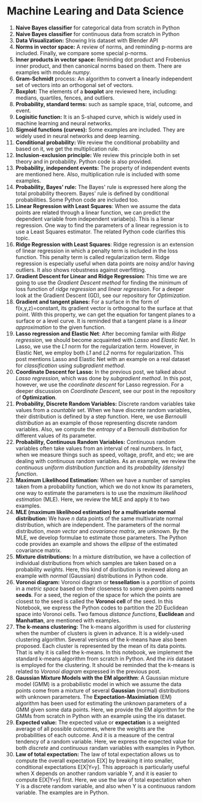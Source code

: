 # Machine Learing and Data Science
1) **Naive Bayes classifier** for categorical data from scratch in Python 
2) **Naive Bayes classifier** for continuous data from scratch in Python 
3) **Data Visualization:** Showing Iris dataset with Blender API
4) **Norms in vector space:** A review of norms, and reminding p-norms are included. Finally, we compare some special p-norms.
5) **Inner products in vector space:** Reminding dot product and Frobenius inner product, and then canonical norms based on them. There are examples with module *numpy*.
6) **Gram-Schmidt** process: An algorithm to convert a linearly independent set of vectors into an orthogonal set of vectors.
7) **Boxplot:** The elements of a **boxplot** are reviewed here, including: medians, quartiles, fences, and outliers.
8) **Probability, standard terms:** such as sample space, trial, outcome, and event.
9) **Logisitic function:** It is an S-shaped curve, which is widely used in machine learning and neural networks.
10) **Sigmoid functions (curves):** Some examples are included. They are widely used in neural networks and deep learning.
11) **Conditional probability:** We review the conditional probability and based on it, we get the multiplication rule. 
12) **Inclusion-exclusion principle:** We review this principle both in set theory and in probability. Python code is also provided. 
13) **Probability, independent events:** The property of independent events are mentioned here. Also, multiplication rule is included with some examples.
14) **Probability, Bayes' rule:** The Bayes' rule is expressed here along the total probability theorem. Bayes' rule is defined by conditional probabilities. Some Python code are included too.
15) **Linear Regression with Least Squares**:  When we assume the data points are related through a linear function, we can predict the dependent variable from independent variabe(s). This is a lienar regression. One way to find the parameters of a linear regression is to use a Least Squares estimator. The related Python code clarifies this topic.
16) **Ridge Regression with Least Squares**: Ridge regression is an extension of linear regression in which a penalty term is included in the loss function. This penalty term is called regularization term. Ridge regression is especially useful when data points are noisy and/or having outliers. It also shows robustness against overfitting.
17) **Gradient Descent for Linear and Ridge Regression:** This time we are going to use the *Gradient Descent method* for finding the minimum of loss function of *ridge regression* and *linear regression*. For a deeper look at the Gradient Descent (GD), see our repository for *Optimization*.
18) **Gradient and tangent  planes:** For a surface in the form of f(x,y,z)=constant, its gradient vector is orthogonal to the surface at that point. With this property, we can get the equation for tangent planes to a surface or a level curve. It is reminded that a tangent plane is a *linear approximation* to the given function.
19) **Lasso regression and Elastic Net**: After becoming familar with *Ridge regression*, we should become acquainted with *Lasso* and *Elastic Net*. In Lasso, we use the *L1* norm for the regularization term. However, in Elastic Net, we employ both *L1* and *L2* norms for regularization. This post mentions Lasso and Elastic Net with an example on a real dataset for *classification* using *subgradient method*.
20) **Coordinate Descent for Lasso:** In the previous post, we talked about *Lasso regression*, which was done by *subgradient method*. In this post, however, we use the *coordinate descent* for Lasso regression. For a deeper discussion on *Coordinate Descent*, see our post in the repository of **Optimization**.
21) **Probability, Discrete Random Variables:** Discrete random variables take values from a *countable* set. When we have discrete random variables, their distribution is defined by a step function. Here, we use *Bernoulli distribution* as an example of those representing discrete random variables. Also, we compute the *entropy* of a Bernoulli distribution for different values of its parameter. 
22) **Probability, Continuous Random Variables:** Continuous random variables often take values from an interval of real numbers. In fact, when we measure things such as speed, voltage, profit, and etc; we are dealing with continuous random variables. As an example, we review the *continuous uniform distribution function* and its *probability (density) function*.  
23) **Maximum Likelihood Estimation:** When we have a number of samples taken from a probability function, which we do not know its parameters, one way to estimate the parameters is to use the *maximum likelihood estimation* (MLE). Here, we review the MLE and apply it to two examples.
24) **MLE (maximum likelihood estimation) for a multivariate normal distribution:** We have *n* data points of the same multivariate normal distribution, which are independent. The parameters of the normal distribution, *mean vector* and *covariance matrix*, are unknown. By the MLE, we develop formulae to estimate those parameters. The Python code provides an example and shows the *ellipse* of the estimated covariance matrix.
25) **Mixture distributions:** In a mixture distribution, we have a collection of individual distributions from which samples are taken based on a probability *weights*. Here, this kind of disribution is reviewed along an example with *normal* (Gaussian) distributions in Python code. 
26) **Voronoi diagram:** Voronoi diagram or **tessellation** is a *partition* of points in a *metric space* based on their closeness to some given points named **seeds**. For a seed, the region of the space for which the points are closest to the seed is called the **Voronoi cell** of the seed. In this Notebook, we express the Python codes to partition the 2D Euclidean space into Voronoi cells. Two famous *distance functions*, **Euclidean** and **Manhattan**, are mentioned with examples.
27) **The k-means clustering:** The k-means algorithm is used for *clustering* when the number of clusters is given in advance. It is a widely-used clustering algorithm. Several versions of the k-means have also been proposed. Each cluster is represented by the mean of its data points. That is why it is called the k-means. In this notebook, we implement the standard k-means algorithm from scratch in Python. And the *iris* dataset is employed for the clustering. It should be reminded that the k-means is related to *Voronoi diagram* expressed in the previous post.
28) **Gaussian Mixture Models with the EM algorithm**: A Gaussian mixture model (GMM) is a probabilistic model in which we assume the data points come from a mixture of several **Gaussian** (normal) distributions with unknown parameters. The **Expectation-Maximiation** (EM) algorithm has been used for estimating the unknown parameters of a GMM given some data points. Here, we provide the EM algorithm for the GMMs from scratch in Python with an example using the iris dataset.  
29) **Expected value:** The expected value or **expectation** is a weighted average of all possible outcomes, where the weights are the probabilities of each outcome. And it is a measure of the central tendency of a random variable. Here, we express the expected value for both *discrete* and *continuous* randam variables with examples in Python.
30) **Law of total expectation:** The law of total expectation allows us to compute the overall expectation E[X] by breaking it into smaller, conditional expectations E[X|Y=y]. This approach is particularly useful when X depends on another random variable Y, and it is easier to compute E[X|Y=y] first. Here, we use the law of total expectation when Y is a discrete random variable, and also when Y is a continuous random variable. The examples are in Python.